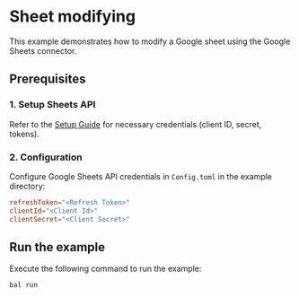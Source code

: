 # Sheet modifying

This example demonstrates how to modify a Google sheet using the Google Sheets connector.

## Prerequisites

### 1. Setup Sheets API

Refer to the [Setup Guide](https://central.ballerina.io/ballerinax/googleapis.gsheets/latest#setup-guide) for necessary credentials (client ID, secret, tokens).

### 2. Configuration

Configure Google Sheets API credentials in `Config.toml` in the example directory:

```toml
refreshToken="<Refresh Token>"
clientId="<Client Id>"
clientSecret="<Client Secret>"
```

## Run the example

Execute the following command to run the example:

```bash
bal run
```
